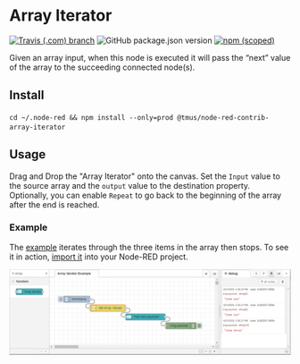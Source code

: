 # Array Iterator

[![Travis (.com) branch](https://img.shields.io/travis/com/tmobile/node-red-contrib-array-iterator/master?style=flat-square)](https://travis-ci.com/tmobile/node-red-contrib-array-iterator) ![GitHub package.json version](https://img.shields.io/github/package-json/v/tmobile/node-red-contrib-array-iterator?style=flat-square) [![npm (scoped)](https://img.shields.io/npm/v/@tmus/node-red-contrib-array-iterator?style=flat-square)](https://www.npmjs.com/package/@tmus/node-red-contrib-array-iterator)

Given an array input, when this node is executed it will pass the “next” value
of the array to the succeeding connected node(s).

## Install

`cd ~/.node-red && npm install --only=prod @tmus/node-red-contrib-array-iterator`

## Usage

Drag and Drop the "Array Iterator" onto the canvas. Set the `Input` value to the
source array and the `output` value to the destination property. Optionally, you
can enable `Repeat` to go back to the beginning of the array after the end is
reached.

### Example

The [example](./example-flow.json) iterates through the three items in the array
then stops. To see it in action, [import
it](https://nodered.org/docs/user-guide/editor/workspace/import-export) into
your Node-RED project.

![Example of Array Iterator](./example-flow.png)
